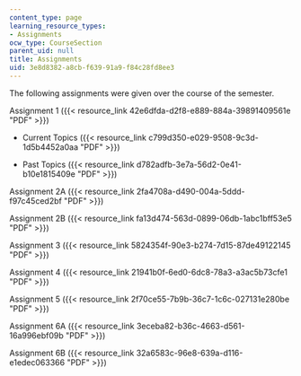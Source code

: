 ```yaml
---
content_type: page
learning_resource_types:
- Assignments
ocw_type: CourseSection
parent_uid: null
title: Assignments
uid: 3e8d8382-a8cb-f639-91a9-f84c28fd8ee3
---
```


The following assignments were given over the course of the semester.

Assignment 1 ({{< resource_link 42e6dfda-d2f8-e889-884a-39891409561e "PDF" >}})

*   Current Topics ({{< resource_link c799d350-e029-9508-9c3d-1d5b4452a0aa "PDF" >}})
    
*   Past Topics ({{< resource_link d782adfb-3e7a-56d2-0e41-b10e1815409e "PDF" >}})
    

Assignment 2A ({{< resource_link 2fa4708a-d490-004a-5ddd-f97c45ced2bf "PDF" >}})

Assignment 2B ({{< resource_link fa13d474-563d-0899-06db-1abc1bff53e5 "PDF" >}})

Assignment 3 ({{< resource_link 5824354f-90e3-b274-7d15-87de49122145 "PDF" >}})

Assignment 4 ({{< resource_link 21941b0f-6ed0-6dc8-78a3-a3ac5b73cfe1 "PDF" >}})

Assignment 5 ({{< resource_link 2f70ce55-7b9b-36c7-1c6c-027131e280be "PDF" >}})

Assignment 6A ({{< resource_link 3eceba82-b36c-4663-d561-16a996ebf09b "PDF" >}})

Assignment 6B ({{< resource_link 32a6583c-96e8-639a-d116-e1edec063366 "PDF" >}})